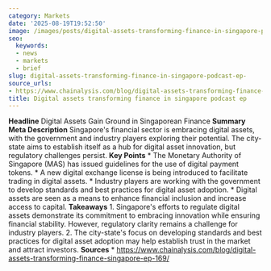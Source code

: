 ```yaml
---
category: Markets
date: '2025-08-19T19:52:50'
image: /images/posts/digital-assets-transforming-finance-in-singapore-podcast-ep.png
seo:
  keywords:
  - news
  - markets
  - brief
slug: digital-assets-transforming-finance-in-singapore-podcast-ep-
source_urls:
- https://www.chainalysis.com/blog/digital-assets-transforming-finance-singapore-ep-169/
title: Digital assets transforming finance in singapore podcast ep
---
```


**Headline** Digital Assets Gain Ground in Singaporean Finance  **Summary Meta Description** Singapore's financial sector is embracing digital assets, with the government and industry players exploring their potential. The city-state aims to establish itself as a hub for digital asset innovation, but regulatory challenges persist.  **Key Points**  * The Monetary Authority of Singapore (MAS) has issued guidelines for the use of digital payment tokens. * A new digital exchange license is being introduced to facilitate trading in digital assets. * Industry players are working with the government to develop standards and best practices for digital asset adoption. * Digital assets are seen as a means to enhance financial inclusion and increase access to capital.  **Takeaways**  1. Singapore's efforts to regulate digital assets demonstrate its commitment to embracing innovation while ensuring financial stability. However, regulatory clarity remains a challenge for industry players. 2. The city-state's focus on developing standards and best practices for digital asset adoption may help establish trust in the market and attract investors.  **Sources** * https://www.chainalysis.com/blog/digital-assets-transforming-finance-singapore-ep-169/